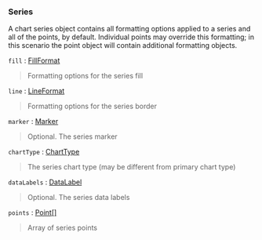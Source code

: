 ### Series

A chart series object contains all formatting options applied to a series and all of the points, by default. Individual points may override this formatting; in this scenario the point object will contain additional formatting objects.

`fill` : [FillFormat](chart-format.md#fill-format)
> Formatting options for the series fill

`line` : [LineFormat](chart-format.md#line-format)
> Formatting options for the series border

`marker` : [Marker](marker.md)
> Optional. The series marker

`chartType` : [ChartType](chart-type.md)
> The series chart type (may be different from primary chart type)

`dataLabels` : [DataLabel](data-label.md)
> Optional. The series data labels

`points` : [Point\[\]](point.md)
> Array of series points


